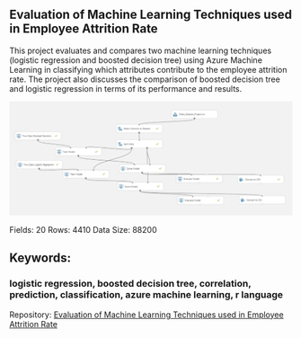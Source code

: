 ## Evaluation of Machine Learning Techniques used in Employee Attrition Rate

This project evaluates and compares two machine learning techniques (logistic regression and boosted decision tree) using Azure Machine Learning in classifying which attributes contribute to the employee attrition rate. The project also discusses the comparison of boosted decision tree and logistic regression in terms of its performance and results.

<img src="./evaluation.png" alt="">

Fields: 20
Rows: 4410
Data Size: 88200

## Keywords: 
### logistic regression, boosted decision tree, correlation, prediction, classification, azure machine learning, r language

Repository: [Evaluation of Machine Learning Techniques used in Employee Attrition Rate](https://github.com/arveeflores/Data-Analytics/tree/main/Other%20Projects/Employee%20Attrition%20Rate)